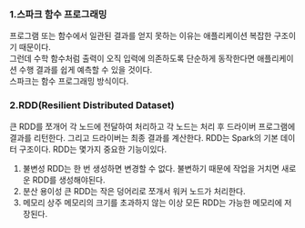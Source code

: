 ### 1.스파크 함수 프로그래밍
프로그램 또는 함수에서 일관된 결과를 얻지 못하는 이유는 애플리케이션 복잡한 구조이기 때문이다.  
그런데 수학 함수처럼 출력이 오직 입력에 의존하도록 단순하게 동작한다면 애플리케이션 수행 결과를 쉽게 예측할 수 있을 것이다.  
스파크는 함수 프로그래밍 방식이다.  

### 2.RDD(Resilient Distributed Dataset)
큰 RDD를 쪼개어 각 노드에 전달하여 처리하고 각 노드는 처리 후 드라이버 프로그램에 결과를 리턴한다. 그리고 드라이버는 최종 결과를 계산한다.
RDD는 Spark의 기본 데이터 구조이다. RDD는 몇가지 중요한 기능이있다.  
1. 불변성
RDD는 한 번 생성하면 변경할 수 없다. 불변하기 때문에 작업을 거치면 새로운 RDD를 생성해야된다.
2. 분산 용이성
큰 RDD는 작은 덩어리로 쪼개서 워커 노드가 처리한다.
3. 메모리 상주
메모리의 크기를 초과하지 않는 이상 모든 RDD는 가능한 메모리에 저장된다.
